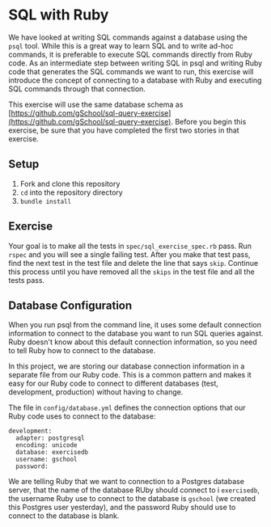 # SQL with Ruby

We have looked at writing SQL commands against a database using the `psql` tool.
While this is a great way to learn SQL and to write ad-hoc commands, it is
preferable to execute SQL commands directly from Ruby code. As an intermediate
step between writing SQL in psql and writing Ruby code that generates the SQL
commands we want to run, this exercise will introduce the concept of connecting
to a database with Ruby and executing SQL commands through that connection.

This exercise will use the same database schema as [https://github.com/gSchool/sql-query-exercise](https://github.com/gSchool/sql-query-exercise).
Before you begin this exercise, be sure that you have completed the first two
stories in that exercise.

## Setup

1. Fork and clone this repository
1. `cd` into the repository directory
1. `bundle install`

## Exercise

Your goal is to make all the tests in `spec/sql_exercise_spec.rb` pass. Run `rspec`
and you will see a single failing test. After you make that test pass, find the next
test in the test file and delete the line that says `skip`. Continue this process
until you have removed all the `skips` in the test file and all the tests pass.

## Database Configuration

When you run psql from the command line, it uses some default connection information
to connect to the database you want to run SQL queries against. Ruby doesn't
know about this default connection information, so you need to tell Ruby how to
connect to the database.

In this project, we are storing our database connection information in a separate
file from our Ruby code. This is a common pattern and makes it easy for our Ruby
code to connect to different databases (test, development, production) without
having to change.

The file in `config/database.yml` defines the connection options that our Ruby code
uses to connect to the database:

    development:
      adapter: postgresql
      encoding: unicode
      database: exercisedb
      username: gschool
      password:

We are telling Ruby that we want to connection to a Postgres database server, that
the name of the database RUby should connect to i `exercisedb`, the username Ruby
use to connect to the database is `gschool` (we created this Postgres user yesterday),
and the password Ruby should use to connect to the database is blank.
